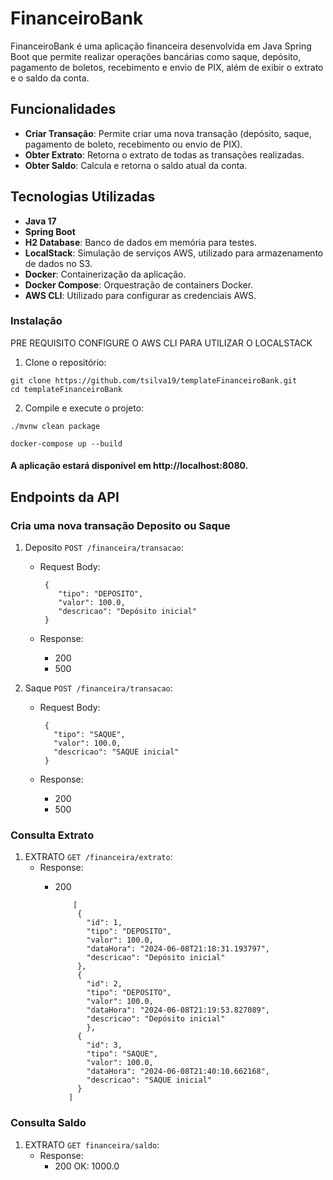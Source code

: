 # FinanceiroBank

FinanceiroBank é uma aplicação financeira desenvolvida em Java Spring Boot que permite realizar operações bancárias como saque, depósito, pagamento de boletos, recebimento e envio de PIX, além de exibir o extrato e o saldo da conta.

## Funcionalidades

- **Criar Transação**: Permite criar uma nova transação (depósito, saque, pagamento de boleto, recebimento ou envio de PIX).
- **Obter Extrato**: Retorna o extrato de todas as transações realizadas.
- **Obter Saldo**: Calcula e retorna o saldo atual da conta.

## Tecnologias Utilizadas

- **Java 17**
- **Spring Boot**
- **H2 Database**: Banco de dados em memória para testes.
- **LocalStack**: Simulação de serviços AWS, utilizado para armazenamento de dados no S3.
- **Docker**: Containerização da aplicação.
- **Docker Compose**: Orquestração de containers Docker.
- **AWS CLI**: Utilizado para configurar as credenciais AWS.

### Instalação
PRE REQUISITO CONFIGURE O AWS CLI PARA UTILIZAR O LOCALSTACK

1. Clone o repositório:
```
git clone https://github.com/tsilva19/templateFinanceiroBank.git
cd templateFinanceiroBank
```

2. Compile e execute o projeto:


```
./mvnw clean package

docker-compose up --build

```
#### A aplicação estará disponível em http://localhost:8080.

## Endpoints da API
### Cria uma nova transação Deposito ou Saque
1. Deposito `POST /financeira/transacao`:

    - Request Body:
        ```
         {
            "tipo": "DEPOSITO",
            "valor": 100.0,
            "descricao": "Depósito inicial"
         }

        ```

    - Response:
        - 200
        - 500


2. Saque `POST /financeira/transacao`:

    - Request Body:
        ```
         {
           "tipo": "SAQUE",
           "valor": 100.0,
           "descricao": "SAQUE inicial"
         }
        ```

    - Response:
        - 200
        - 500

### Consulta Extrato
1. EXTRATO `GET /financeira/extrato`:
   - Response:
        - 200

           ```
               [
                {
                  "id": 1,
                  "tipo": "DEPOSITO",
                  "valor": 100.0,
                  "dataHora": "2024-06-08T21:18:31.193797",
                  "descricao": "Depósito inicial"
                },
                {
                  "id": 2,
                  "tipo": "DEPOSITO",
                  "valor": 100.0,
                  "dataHora": "2024-06-08T21:19:53.827089",
                  "descricao": "Depósito inicial"
                  },
                {
                  "id": 3,
                  "tipo": "SAQUE",
                  "valor": 100.0,
                  "dataHora": "2024-06-08T21:40:10.662168",
                  "descricao": "SAQUE inicial"
                }
              ]
           ```
### Consulta Saldo
1. EXTRATO `GET financeira/saldo`:
    - Response:
        - 200 OK: 1000.0
